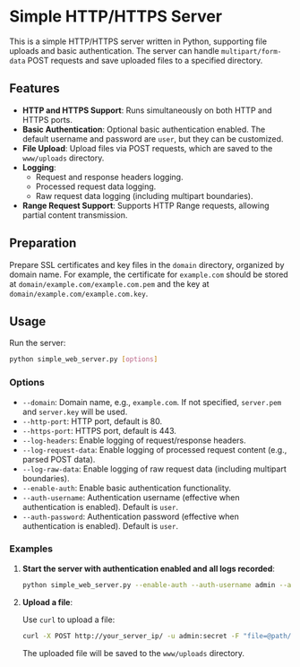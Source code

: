 # Simple HTTP/HTTPS Server

This is a simple HTTP/HTTPS server written in Python, supporting file uploads and basic authentication. The server can handle `multipart/form-data` POST requests and save uploaded files to a specified directory.

## Features

- **HTTP and HTTPS Support**: Runs simultaneously on both HTTP and HTTPS ports.
- **Basic Authentication**: Optional basic authentication enabled. The default username and password are `user`, but they can be customized.
- **File Upload**: Upload files via POST requests, which are saved to the `www/uploads` directory.
- **Logging**:
  - Request and response headers logging.
  - Processed request data logging.
  - Raw request data logging (including multipart boundaries).
- **Range Request Support**: Supports HTTP Range requests, allowing partial content transmission.

## Preparation

Prepare SSL certificates and key files in the `domain` directory, organized by domain name. For example, the certificate for `example.com` should be stored at `domain/example.com/example.com.pem` and the key at `domain/example.com/example.com.key`.

## Usage

Run the server:

```bash
python simple_web_server.py [options]
```

### Options

- `--domain`: Domain name, e.g., `example.com`. If not specified, `server.pem` and `server.key` will be used.
- `--http-port`: HTTP port, default is 80.
- `--https-port`: HTTPS port, default is 443.
- `--log-headers`: Enable logging of request/response headers.
- `--log-request-data`: Enable logging of processed request content (e.g., parsed POST data).
- `--log-raw-data`: Enable logging of raw request data (including multipart boundaries).
- `--enable-auth`: Enable basic authentication functionality.
- `--auth-username`: Authentication username (effective when authentication is enabled). Default is `user`.
- `--auth-password`: Authentication password (effective when authentication is enabled). Default is `user`.

### Examples

1. **Start the server with authentication enabled and all logs recorded**:

    ```bash
    python simple_web_server.py --enable-auth --auth-username admin --auth-password secret --log-headers --log-request-data --log-raw-data
    ```

2. **Upload a file**:

    Use `curl` to upload a file:

    ```bash
    curl -X POST http://your_server_ip/ -u admin:secret -F "file=@path/to/yourfile.txt"
    ```

    The uploaded file will be saved to the `www/uploads` directory.